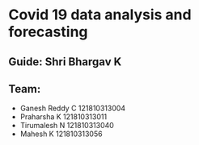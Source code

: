 # Covid 19 data analysis and forecasting
## Guide: Shri Bhargav K 
## Team: 
- Ganesh Reddy C 121810313004
- Praharsha K 121810313011
- Tirumalesh N 121810313040
- Mahesh K 121810313056
